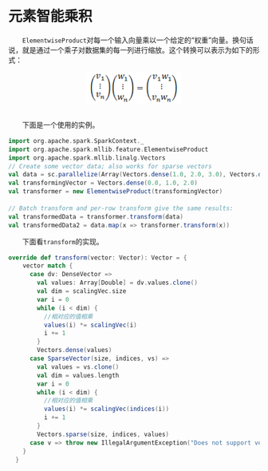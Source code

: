 # 元素智能乘积

&emsp;&emsp;`ElementwiseProduct`对每一个输入向量乘以一个给定的“权重”向量。换句话说，就是通过一个乘子对数据集的每一列进行缩放。这个转换可以表示为如下的形式：

<div  align="center"><img src="imgs/6.1.png" width = "190" height = "65" alt="6.1" align="center" /></div><br>

&emsp;&emsp;下面是一个使用的实例。

```scala
import org.apache.spark.SparkContext._
import org.apache.spark.mllib.feature.ElementwiseProduct
import org.apache.spark.mllib.linalg.Vectors
// Create some vector data; also works for sparse vectors
val data = sc.parallelize(Array(Vectors.dense(1.0, 2.0, 3.0), Vectors.dense(4.0, 5.0, 6.0)))
val transformingVector = Vectors.dense(0.0, 1.0, 2.0)
val transformer = new ElementwiseProduct(transformingVector)

// Batch transform and per-row transform give the same results:
val transformedData = transformer.transform(data)
val transformedData2 = data.map(x => transformer.transform(x))
```

&emsp;&emsp;下面看`transform`的实现。

```scala
override def transform(vector: Vector): Vector = {
    vector match {
      case dv: DenseVector =>
        val values: Array[Double] = dv.values.clone()
        val dim = scalingVec.size
        var i = 0
        while (i < dim) {
          //相对应的值相乘
          values(i) *= scalingVec(i)
          i += 1
        }
        Vectors.dense(values)
      case SparseVector(size, indices, vs) =>
        val values = vs.clone()
        val dim = values.length
        var i = 0
        while (i < dim) {
          //相对应的值相乘
          values(i) *= scalingVec(indices(i))
          i += 1
        }
        Vectors.sparse(size, indices, values)
      case v => throw new IllegalArgumentException("Does not support vector type " + v.getClass)
    }
  }
```
